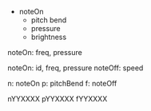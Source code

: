 
* noteOn
	- pitch bend
	- pressure
	- brightness

noteOn: freq, pressure

noteOn: id, freq, pressure
noteOff: speed

n: noteOn
p: pitchBend
f: noteOff

nYYXXXX
pYYXXXX
fYYXXXX
